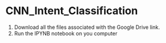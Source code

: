 # CNN_Intent_Classification
1. Download all the files associated with the Google Drive link. 
2. Run the IPYNB notebook on you computer
